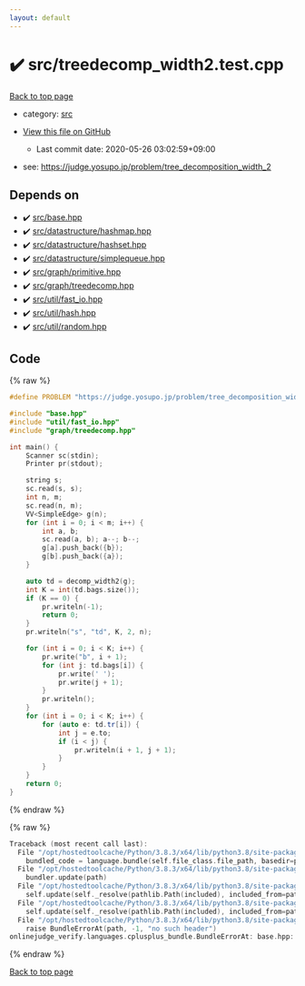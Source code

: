 ```yaml
---
layout: default
---
```


<!-- mathjax config similar to math.stackexchange -->
<script type="text/javascript" async
  src="https://cdnjs.cloudflare.com/ajax/libs/mathjax/2.7.5/MathJax.js?config=TeX-MML-AM_CHTML">
</script>
<script type="text/x-mathjax-config">
  MathJax.Hub.Config({
    TeX: { equationNumbers: { autoNumber: "AMS" }},
    tex2jax: {
      inlineMath: [ ['$','$'] ],
      processEscapes: true
    },
    "HTML-CSS": { matchFontHeight: false },
    displayAlign: "left",
    displayIndent: "2em"
  });
</script>

<script type="text/javascript" src="https://cdnjs.cloudflare.com/ajax/libs/jquery/3.4.1/jquery.min.js"></script>
<script src="https://cdn.jsdelivr.net/npm/jquery-balloon-js@1.1.2/jquery.balloon.min.js" integrity="sha256-ZEYs9VrgAeNuPvs15E39OsyOJaIkXEEt10fzxJ20+2I=" crossorigin="anonymous"></script>
<script type="text/javascript" src="../../assets/js/copy-button.js"></script>
<link rel="stylesheet" href="../../assets/css/copy-button.css" />


# :heavy_check_mark: src/treedecomp_width2.test.cpp

<a href="../../index.html">Back to top page</a>

* category: <a href="../../index.html#25d902c24283ab8cfbac54dfa101ad31">src</a>
* <a href="{{ site.github.repository_url }}/blob/master/src/treedecomp_width2.test.cpp">View this file on GitHub</a>
    - Last commit date: 2020-05-26 03:02:59+09:00


* see: <a href="https://judge.yosupo.jp/problem/tree_decomposition_width_2">https://judge.yosupo.jp/problem/tree_decomposition_width_2</a>


## Depends on

* :heavy_check_mark: <a href="../../library/src/base.hpp.html">src/base.hpp</a>
* :heavy_check_mark: <a href="../../library/src/datastructure/hashmap.hpp.html">src/datastructure/hashmap.hpp</a>
* :heavy_check_mark: <a href="../../library/src/datastructure/hashset.hpp.html">src/datastructure/hashset.hpp</a>
* :heavy_check_mark: <a href="../../library/src/datastructure/simplequeue.hpp.html">src/datastructure/simplequeue.hpp</a>
* :heavy_check_mark: <a href="../../library/src/graph/primitive.hpp.html">src/graph/primitive.hpp</a>
* :heavy_check_mark: <a href="../../library/src/graph/treedecomp.hpp.html">src/graph/treedecomp.hpp</a>
* :heavy_check_mark: <a href="../../library/src/util/fast_io.hpp.html">src/util/fast_io.hpp</a>
* :heavy_check_mark: <a href="../../library/src/util/hash.hpp.html">src/util/hash.hpp</a>
* :heavy_check_mark: <a href="../../library/src/util/random.hpp.html">src/util/random.hpp</a>


## Code

<a id="unbundled"></a>
{% raw %}
```cpp
#define PROBLEM "https://judge.yosupo.jp/problem/tree_decomposition_width_2"

#include "base.hpp"
#include "util/fast_io.hpp"
#include "graph/treedecomp.hpp"

int main() {
    Scanner sc(stdin);
    Printer pr(stdout);

    string s;
    sc.read(s, s);
    int n, m;
    sc.read(n, m);
    VV<SimpleEdge> g(n);
    for (int i = 0; i < m; i++) {
        int a, b;
        sc.read(a, b); a--; b--;
        g[a].push_back({b});
        g[b].push_back({a});
    }

    auto td = decomp_width2(g);
    int K = int(td.bags.size());
    if (K == 0) {
        pr.writeln(-1);
        return 0;
    }
    pr.writeln("s", "td", K, 2, n);

    for (int i = 0; i < K; i++) {
        pr.write("b", i + 1);
        for (int j: td.bags[i]) {
            pr.write(' ');
            pr.write(j + 1);
        }
        pr.writeln();
    }
    for (int i = 0; i < K; i++) {
        for (auto e: td.tr[i]) {
            int j = e.to;
            if (i < j) {
                pr.writeln(i + 1, j + 1);
            }
        }
    }
    return 0;
}

```
{% endraw %}

<a id="bundled"></a>
{% raw %}
```cpp
Traceback (most recent call last):
  File "/opt/hostedtoolcache/Python/3.8.3/x64/lib/python3.8/site-packages/onlinejudge_verify/docs.py", line 349, in write_contents
    bundled_code = language.bundle(self.file_class.file_path, basedir=pathlib.Path.cwd())
  File "/opt/hostedtoolcache/Python/3.8.3/x64/lib/python3.8/site-packages/onlinejudge_verify/languages/cplusplus.py", line 185, in bundle
    bundler.update(path)
  File "/opt/hostedtoolcache/Python/3.8.3/x64/lib/python3.8/site-packages/onlinejudge_verify/languages/cplusplus_bundle.py", line 307, in update
    self.update(self._resolve(pathlib.Path(included), included_from=path))
  File "/opt/hostedtoolcache/Python/3.8.3/x64/lib/python3.8/site-packages/onlinejudge_verify/languages/cplusplus_bundle.py", line 307, in update
    self.update(self._resolve(pathlib.Path(included), included_from=path))
  File "/opt/hostedtoolcache/Python/3.8.3/x64/lib/python3.8/site-packages/onlinejudge_verify/languages/cplusplus_bundle.py", line 187, in _resolve
    raise BundleErrorAt(path, -1, "no such header")
onlinejudge_verify.languages.cplusplus_bundle.BundleErrorAt: base.hpp: line -1: no such header

```
{% endraw %}

<a href="../../index.html">Back to top page</a>

